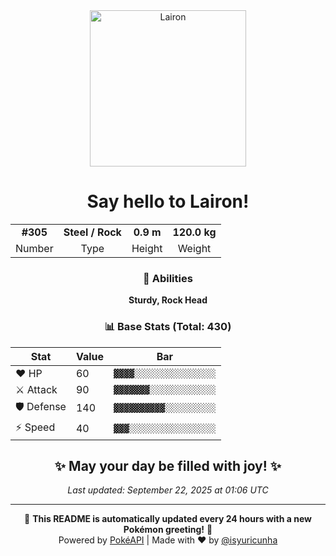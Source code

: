 <div align="center">

<img src="https://raw.githubusercontent.com/PokeAPI/sprites/master/sprites/pokemon/305.png" width="250" height="250" alt="Lairon">

# Say hello to **Lairon**!

<table>
<tr>
<td align="center"><strong>#305</strong></td>
<td align="center"><strong>Steel / Rock</strong></td>
<td align="center"><strong>0.9 m</strong></td>
<td align="center"><strong>120.0 kg</strong></td>
</tr>
<tr>
<td align="center">Number</td>
<td align="center">Type</td>
<td align="center">Height</td>
<td align="center">Weight</td>
</tr>
</table>

### 🎯 Abilities
**Sturdy, Rock Head**

### 📊 Base Stats (Total: 430)

| Stat | Value | Bar |
|------|-------|-----|
| ❤️ HP | 60 | `▓▓▓▓░░░░░░░░░░░░░░░░` |
| ⚔️ Attack | 90 | `▓▓▓▓▓▓▓░░░░░░░░░░░░░` |
| 🛡️ Defense | 140 | `▓▓▓▓▓▓▓▓▓▓░░░░░░░░░░` |
| ⚡ Speed | 40 | `▓▓▓░░░░░░░░░░░░░░░░░` |

## ✨ May your day be filled with joy! ✨

*Last updated: September 22, 2025 at 01:06 UTC*

---

🌟 **This README is automatically updated every 24 hours with a new Pokémon greeting!** 🌟<br>
Powered by [PokéAPI](https://pokeapi.co/) | Made with ❤️ by [@isyuricunha](https://github.com/isyuricunha)

</div>